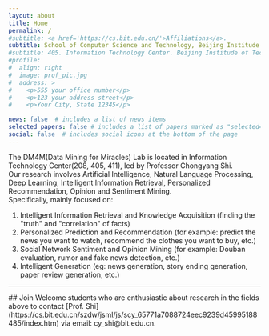 ```yaml
---
layout: about
title: Home
permalink: /
#subtitle: <a href='https://cs.bit.edu.cn/'>Affiliations</a>. 
subtitle: School of Computer Science and Technology, Beijing Institude of Technology.
#subtitle: 405. Information Technology Center. Beijing Institude of Technology. 
#profile:
#  align: right
#  image: prof_pic.jpg
#  address: >
#    <p>555 your office number</p>
#    <p>123 your address street</p>
#    <p>Your City, State 12345</p>

news: false  # includes a list of news items
selected_papers: false # includes a list of papers marked as "selected={true}"
social: false  # includes social icons at the bottom of the page
---
```

The DM4M(Data Mining for Miracles) Lab is located in Information Technology Center(208, 405, 411), led by Professor Chongyang Shi.  
Our research involves Artificial Intelligence, Natural Language Processing, Deep Learning, Intelligent Information Retrieval, Personalized Recommendation, Opinion and Sentiment Mining.  
Specifically, mainly focused on: 
1. Intelligent Information Retrieval and Knowledge Acquisition (finding the "truth" and "correlation" of facts)
2. Personalized Prediction and Recommendation (for example: predict the news you want to watch, recommend the clothes you want to buy, etc.)
3. Social Network Sentiment and Opinion Mining (for example: Douban evaluation, rumor and fake news detection, etc.)
4. Intelligent Generation (eg: news generation, story ending generation, paper review generation, etc.)
<hr>
## Join
Welcome students who are enthusiastic about research in the fields above to contact [Prof. Shi](https://cs.bit.edu.cn/szdw/jsml/js/scy_65771a7088724eec9239d45995188485/index.htm) via email: cy_shi@bit.edu.cn.
